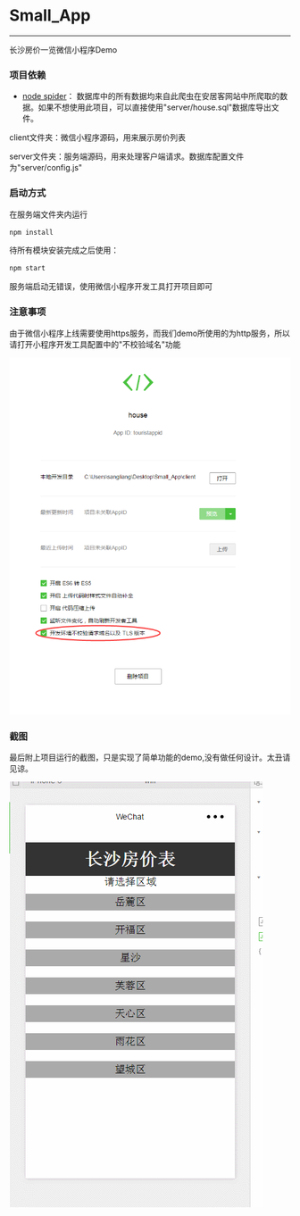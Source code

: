 # Small_App

---

长沙房价一览微信小程序Demo

### 项目依赖

- [node spider](https://github.com/SangLiang/NodeSpider)：
数据库中的所有数据均来自此爬虫在安居客网站中所爬取的数据。如果不想使用此项目，可以直接使用"server/house.sql"数据库导出文件。

client文件夹：微信小程序源码，用来展示房价列表

server文件夹：服务端源码，用来处理客户端请求。数据库配置文件为"server/config.js"

### 启动方式

在服务端文件夹内运行

```javascript
npm install
```

待所有模块安装完成之后使用：

```javascript
npm start
```

服务端启动无错误，使用微信小程序开发工具打开项目即可

### 注意事项

由于微信小程序上线需要使用https服务，而我们demo所使用的为http服务，所以请打开小程序开发工具配置中的"不校验域名"功能

![image](https://raw.githubusercontent.com/SangLiang/Blog/gh-pages/pics/201609/25.png)

### 截图

最后附上项目运行的截图，只是实现了简单功能的demo,没有做任何设计。太丑请见谅。

![image](https://raw.githubusercontent.com/SangLiang/Blog/gh-pages/pics/201609/24.gif)
